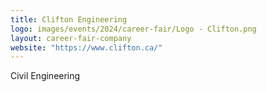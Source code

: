 ```yaml
---
title: Clifton Engineering
logo: images/events/2024/career-fair/Logo - Clifton.png
layout: career-fair-company
website: "https://www.clifton.ca/"
---
```


Civil Engineering
